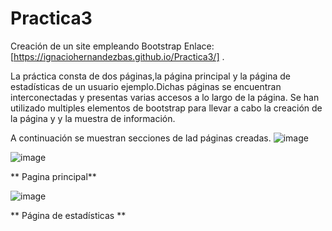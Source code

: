 # Practica3
Creación de un site empleando Bootstrap
Enlace:  [https://ignaciohernandezbas.github.io/Practica3/] .

La práctica consta de dos páginas,la página principal y la página de estadísticas de un usuario ejemplo.Dichas páginas se encuentran interconectadas y presentas varias accesos a lo largo de la página. Se han utilizado multiples elementos  de bootstrap para llevar a cabo la creación de la página y y la muestra de información.

A continuación se muestran secciones de lad páginas creadas.
![image](https://user-images.githubusercontent.com/91118338/153723765-699e60dc-78f8-476c-95a3-285661f9b296.png)


![image](https://user-images.githubusercontent.com/91118338/153723843-b9494162-022b-46a9-90dd-7244c86bb733.png)


** Pagina principal**


![image](https://user-images.githubusercontent.com/91118338/153723923-90228adc-7bab-4218-bb2e-077930057917.png)


** Página de estadísticas **

